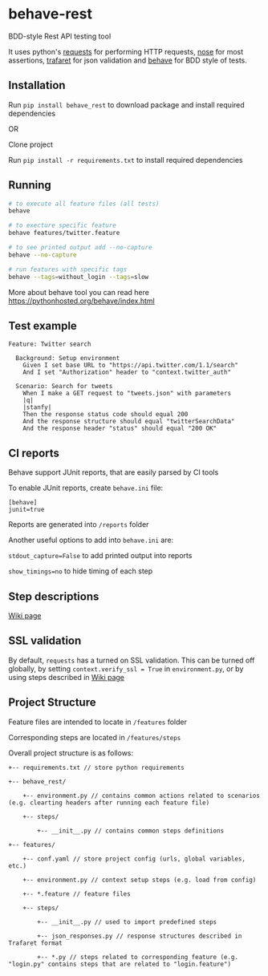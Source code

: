 # behave-rest

BDD-style Rest API testing tool

It uses python's [requests](https://pypi.python.org/pypi/requests/) for performing HTTP requests, [nose](https://pypi.python.org/pypi/nose/1.3.7) for most assertions, [trafaret](https://github.com/Deepwalker/trafaret) for json validation and [behave](https://pypi.python.org/pypi/behave/1.2.5) for BDD style of tests.

## Installation
Run `pip install behave_rest` to download package and install required dependencies

OR

Clone project

Run `pip install -r requirements.txt` to install required dependencies

## Running

```bash
# to execute all feature files (all tests)
behave

# to execture specific feature
behave features/twitter.feature

# to see printed output add --no-capture
behave --no-capture

# run features with specific tags
behave --tags=without_login --tags=slow

```
More about behave tool you can read here https://pythonhosted.org/behave/index.html

## Test example
```cucumber
Feature: Twitter search

  Background: Setup environment
    Given I set base URL to "https://api.twitter.com/1.1/search"
    And I set "Authorization" header to "context.twitter_auth"
  
  Scenario: Search for tweets
    When I make a GET request to "tweets.json" with parameters
    |q|
    |stanfy|
    Then the response status code should equal 200
    And the response structure should equal "twitterSearchData"
    And the response header "status" should equal "200 OK"
```

## CI reports
Behave support JUnit reports, that are easily parsed by CI tools

To enable JUnit reports, create `behave.ini` file:
```
[behave]
junit=true
```
Reports are generated into `/reports` folder

Another useful options to add into `behave.ini` are:

`stdout_capture=False` to add printed output into reports

`show_timings=no` to hide timing of each step

## Step descriptions

[Wiki page](https://github.com/stanfy/behave-rest/wiki) 

## SSL validation

By default, `requests` has a turned on SSL validation. This can be turned off globally, by setting `context.verify_ssl = True` in `environment.py`, or by using steps described in [Wiki page](https://github.com/stanfy/behave-rest/wiki#steps-related-to-ssl-validation) 

## Project Structure

Feature files are intended to locate in `/features` folder

Corresponding steps are located in `/features/steps`

Overall project structure is as follows:

```
+-- requirements.txt // store python requirements

+-- behave_rest/
    
    +-- environment.py // contains common actions related to scenarios (e.g. clearting headers after running each feature file)

    +-- steps/

        +-- __init__.py // contains common steps definitions

+-- features/

    +-- conf.yaml // store project config (urls, global variables, etc.)

    +-- environment.py // context setup steps (e.g. load from config)

    +-- *.feature // feature files

    +-- steps/

        +-- __init__.py // used to import predefined steps

        +-- json_responses.py // response structures described in Trafaret format

        +-- *.py // steps related to corresponding feature (e.g. "login.py" contains steps that are related to "login.feature")  
        
```
